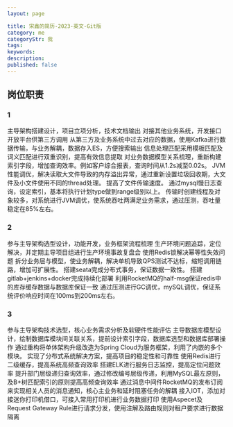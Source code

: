 ```yaml
---
layout: page

title: 宋鑫的简历-2023-英文-Git版
category: me
categoryStr: 我
tags:
keywords:
description:
published: false
---
```





## 岗位职责
### 1
主导架构搭建设计，项目立项分析，技术文档输出
对接其他业务系统，开发接口开放平台供第三方调用
从第三方及业务系统中过去对应的数据，使用Kafka进行数据传输，与业务解耦，数据存入ES，方便搜索输出
信息处理匹配采用模板匹配及词义匹配进行双重识别，提高有效信息提取
对业务数据模型关系梳理，重新构建索引字段，增加查询效率。例如客户综合报表，查询时间从1.2s减至0.02s。
JVM性能调优，解决读取大文件导致的内存溢出异常，通过重新设置垃圾回收期，大文件及小文件使用不同的thread处理。
提高了文件传输速度。
通过mysql慢日志查询，设定索引，基本将执行计划type做到range级别以上。
传输时创建线程及对象较多，对系统进行JVM调优，使系统吞吐两满足业务需求，通过压测，吞吐量稳定在85%左右。

### 2

参与主导架构选型设计，功能开发，业务框架流程梳理
生产环境问题追踪，定位解决，并定期主导项目组进行生产环境事故复盘会
使用Redis锁解决幂等性失效问题
拆分业务层与模型，使业务解耦，解决单机导致QPS测试不达标，缩短调用链路，增加可扩展性。
搭建seata完成分布式事务，保证数据一致性。
搭建gitlab+jenkins+docker完成持续化部署
利用RocketMQ的half-msg保证redis中的库存缓存数据与数据库保证一致
通过压测进行GC调优，mySQL调优，保证系统评价响应时间在100ms到200ms左右。

### 3
参与主导架构技术选型，核心业务需求分析及软硬件性能评估
主导数据库模型设计，绘制数据库模块间关联关系，提前设计索引字段，数据库选型和数据库部署操作
通过重构将单体架构升级改造为Spring Cloud为服务框架，利用了内嵌的多个模块。
实现了分布式系统解决方案，提高项目的稳定性和可靠性
使用Redis进行二级缓存，提高系统高频查询效率
搭建ELK进行服务日志监控，提高定位问题效率
提升部门层级递归查询效率，通过修改编号层级传递，利用MySQL最左原则，及B+树匹配索引的原则提高高频查询效率
通过消息中间件RocketMQ的发布订阅来实现相关人员的消息通知，核心主业务和延时阻塞任务的解耦
接入IOT，添加对接迷你打印机借口，可接入常用打印机进行业务数据打印
使用Aspecet及Request Gateway Rule进行请求分发，使用注解及路由规则对租户要求进行数据隔离